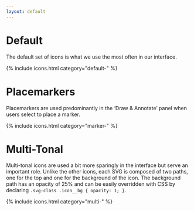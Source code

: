 ```yaml
---
layout: default
---
```


# Default

The default set of icons is what we use the most often in our interface.

{% include icons.html category="default-" %}

# Placemarkers

Placemarkers are used predominantly in the ‘Draw & Annotate’ panel when users select to place a marker. 

{% include icons.html category="marker-" %}

# Multi-Tonal

Multi-tonal icons are used a bit more sparingly in the interface but serve an important role. Unlike the other icons, each SVG is composed of two paths, one for the top and one for the background of the icon. The background path has an opacity of 25% and can be easily overridden with CSS by declaring `.svg-class .icon__bg { opacity: 1; }`.

{% include icons.html category="multi-" %}